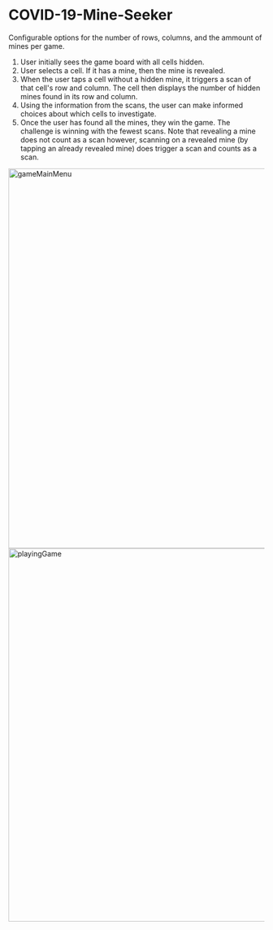 # COVID-19-Mine-Seeker
Configurable options for the number of rows, columns, and the ammount of mines per game.
1. User initially sees the game board with all cells hidden.
2. User selects a cell. If it has a mine, then the mine is revealed.
3. When the user taps a cell without a hidden mine, it triggers a scan of that cell's row and column. The cell then displays the number of hidden mines found in its row and column.
4. Using the information from the scans, the user can make informed choices about which cells to investigate.
5. Once the user has found all the mines, they win the game. The challenge is winning with the fewest scans. Note that revealing a mine does not count as a scan however, scanning on a revealed mine (by tapping an already revealed mine) does trigger a scan and counts as a scan.
<img width="747" alt="gameMainMenu" src="https://user-images.githubusercontent.com/76246845/149251453-17afc34d-f53b-4f76-b60e-35b649b78ff6.png">
<img width="734" alt="playingGame" src="https://user-images.githubusercontent.com/76246845/149251458-cbf0895a-5fb3-4b59-9c0f-b406a8cc1c3c.png">
